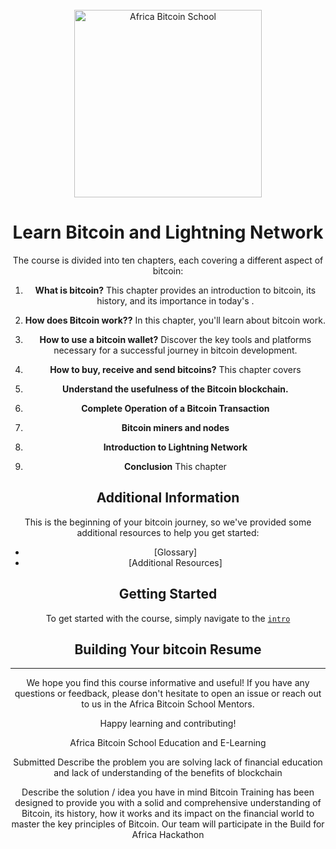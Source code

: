  <div align="center">
  <br>
  <img alt="Africa Bitcoin School" src="https://media.discordapp.net/attachments/1160980828793340005/1161696288086163466/Blue_Minimalist_Cafe_Logo.png?ex=6542777a&is=6530027a&hm=a975ca2aa0c999c2baa050a9d5a9c9e1b5f0431541fdd232b36b809a80f99979&=&width=562&height=562" width="300px">
  <h1>Learn Bitcoin and Lightning Network</h1>


The course is divided into ten chapters, each covering a different aspect of bitcoin:

1. **What is bitcoin?** This chapter provides an introduction to bitcoin, its history, and its importance in today's .

2. **How does Bitcoin work??** In this chapter, you'll learn about  bitcoin work.

3. **How to use a bitcoin wallet?** Discover the key tools and platforms necessary for a successful journey in bitcoin development.

4. **How to buy, receive and send bitcoins?**
   This chapter covers 

5. **Understand the usefulness of the Bitcoin blockchain.**


5. **Complete Operation of a Bitcoin Transaction**


5. **Bitcoin miners and nodes**

5. **Introduction to Lightning Network**

5. **Conclusion**
   This chapter 

## Additional Information

This is the beginning of your bitcoin journey, so we've provided some additional resources to help you get started:

- [Glossary]
- [Additional Resources]

## Getting Started

To get started with the course, simply navigate to the [`intro`](01-intro.md)



## Building Your bitcoin Resume



<hr/>

We hope you find this course informative and useful! If you have any questions or feedback, please don't hesitate to open an issue or reach out to us in the Africa Bitcoin  School Mentors.

Happy learning and contributing!
 
 
 
 
 
 
 
 
 
 
 
 
 
 
 
 
 
 
 
 
 
 
 
 
 Africa Bitcoin School
Education and E-Learning

Submitted
Describe the problem you are solving
lack of financial education and lack of understanding of the benefits of blockchain


Describe the solution / idea you have in mind
Bitcoin Training has been designed to provide you with a solid and comprehensive understanding of Bitcoin, its history, how it works and its impact on the financial world to master the key principles of Bitcoin.
Our team will participate in the Build for Africa Hackathon